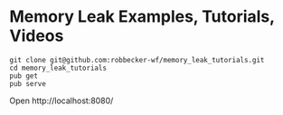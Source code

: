 # Memory Leak Examples, Tutorials, Videos

```
git clone git@github.com:robbecker-wf/memory_leak_tutorials.git
cd memory_leak_tutorials
pub get
pub serve
```

Open http://localhost:8080/
